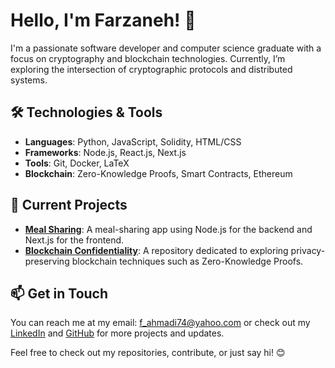 # Hello, I'm Farzaneh! 👋

I'm a passionate software developer and computer science graduate with a focus on cryptography and blockchain technologies. Currently, I’m exploring the intersection of cryptographic protocols and distributed systems.

## 🛠️ Technologies & Tools
- **Languages**: Python, JavaScript, Solidity, HTML/CSS
- **Frameworks**: Node.js, React.js, Next.js
- **Tools**: Git, Docker, LaTeX
- **Blockchain**: Zero-Knowledge Proofs, Smart Contracts, Ethereum

## 🌱 Current Projects
- **[Meal Sharing](https://github.com/FarzanehAhmadi/meal-sharing)**: A meal-sharing app using Node.js for the backend and Next.js for the frontend.
- **[Blockchain Confidentiality](https://github.com/FarzanehAhmadi/blockchain-confidentiality)**: A repository dedicated to exploring privacy-preserving blockchain techniques such as Zero-Knowledge Proofs.

## 📫 Get in Touch
You can reach me at my email: f_ahmadi74@yahoo.com or check out my [LinkedIn](https://www.linkedin.com/in/farzanehahmadi) and [GitHub](https://github.com/FarzanehAhmadi) for more projects and updates.

Feel free to check out my repositories, contribute, or just say hi! 😊
